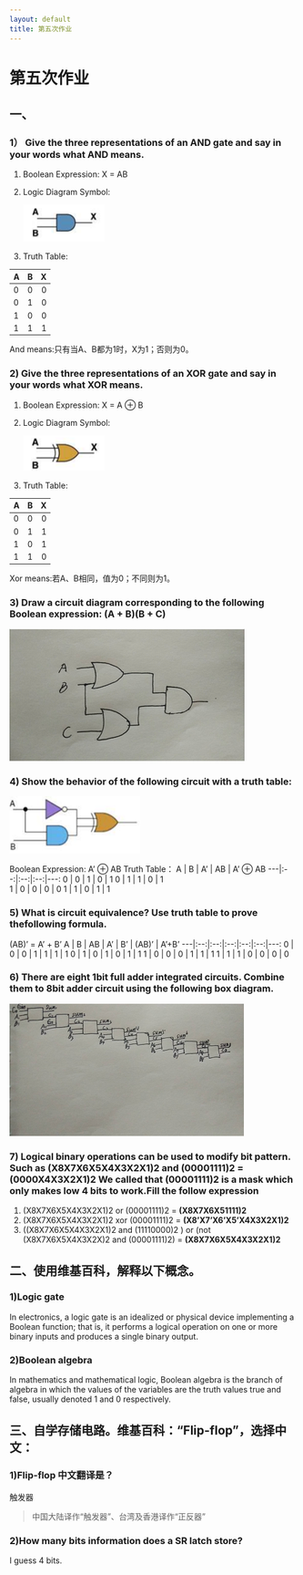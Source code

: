 ```yaml
---
layout: default
title: 第五次作业
---
```


# 第五次作业

## 一、
### 1） Give the three representations of an AND gate and say in your words what AND means.
1. Boolean Expression: X = AB 
2. Logic Diagram Symbol:

    ![](images/AND.png)

3. Truth Table:

 A | B | X  
---|:--:|---:
 0 | 0 | 0  
 0 | 1 | 0
 1 | 0 | 0
 1 | 1 | 1

 And means:只有当A、B都为1时，X为1；否则为0。

 ### 2) Give the three representations of an XOR gate and say in your words what XOR means.
1. Boolean Expression: X = A ⊕ B 
2. Logic Diagram Symbol:

    ![](images/XOR.png)

3. Truth Table:

 A | B | X  
---|:--:|---:
 0 | 0 | 0  
 0 | 1 | 1
 1 | 0 | 1
 1 | 1 | 0

 Xor means:若A、B相同，值为0；不同则为1。

 ### 3) Draw a circuit diagram corresponding to the following Boolean expression: (A + B)(B + C)
 ![](images/expression.png)

 ### 4) Show the behavior of the following circuit with a truth table:
 ![](images/question.png)

 Boolean Expression: A’ ⊕ AB
 Truth Table：
 A | B | A’ | AB | A’ ⊕ AB
---|:--:|:--:|:--:|---:
 0 | 0 | 1  | 0  | 1 
 0 | 1 | 1  | 0  | 1  
 1 | 0 | 0  | 0  | 0 
 1 | 1 | 0  | 1  | 1

###  5) What is circuit equivalence? Use truth table to prove thefollowing formula.
(AB)’ = A’ + B’ 
 A | B | AB | A’ | B’ | (AB)’ | A’+B’ 
---|:--:|:--:|:--:|:--:|:--:|---:
 0 | 0 | 0  | 1  | 1  | 1     | 1
 0 | 1 | 0  | 1  | 0  | 1     | 1
 1 | 0 | 0  | 0  | 1  | 1     | 1
 1 | 1 | 1  | 0  | 0  | 0     | 0

 ### 6) There are eight 1bit full adder integrated circuits. Combine them to 8bit adder circuit using the following box diagram.
![](images/circuit.png)

### 7) Logical binary operations can be used to modify bit pattern. Such as (X8X7X6X5X4X3X2X1)2 and (00001111)2 = (0000X4X3X2X1)2 We called that (00001111)2 is a mask which only makes low 4 bits to work.Fill the follow expression

1. (X8X7X6X5X4X3X2X1)2 or (00001111)2 = **(X8X7X6X51111)2**
2.  (X8X7X6X5X4X3X2X1)2 xor (00001111)2 = **(X8’X7’X6’X5’X4X3X2X1)2**
3.  ((X8X7X6X5X4X3X2X1)2 and (11110000)2 ) or (not (X8X7X6X5X4X3X2X)2 and (00001111)2) = **(X8X7X6X5X4X3X2X1)2**

## 二、使用维基百科，解释以下概念。
### 1)Logic gate
In electronics, a logic gate is an idealized or physical device implementing a Boolean function; that is, it performs a logical operation on one or more binary inputs and produces a single binary output.
### 2)Boolean algebra
In mathematics and mathematical logic, Boolean algebra is the branch of algebra in which the values of the variables are the truth values true and false, usually denoted 1 and 0 respectively.

## 三、自学存储电路。维基百科：“Flip-flop”，选择中文：
### 1)Flip-flop 中文翻译是？
触发器

>中国大陆译作“触发器”、台湾及香港译作“正反器”

### 2)How many bits information does a SR latch store?
I guess 4 bits.

